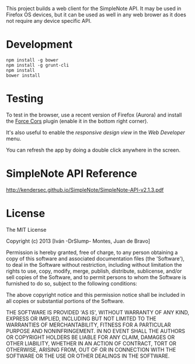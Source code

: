 This project builds a web client for the SimpleNote API. It may be used in Firefox OS devices, but it can be used as well in any web brower as it does not require any device specific API.

# Development

```
npm install -g bower
npm install -g grunt-cli
npm install
bower install
```

# Testing

To test in the browser, use a recent version of Firefox (Aurora)
and install the [Force Cors](https://addons.mozilla.org/en-US/firefox/addon/forcecors/)
plugin (enable it in the bottom right corner).

It's also useful to enable the *responsive design view* in the *Web Developer*
menu.

You can refresh the app by doing a double click anywhere in the screen.

# SimpleNote API Reference

http://kendersec.github.io/SimpleNote/SimpleNote-API-v2.1.3.pdf

# License

The MIT License

Copyright (c) 2013 [Iván -DrSlump- Montes, Juan de Bravo]

Permission is hereby granted, free of charge, to any person obtaining
a copy of this software and associated documentation files (the
'Software'), to deal in the Software without restriction, including
without limitation the rights to use, copy, modify, merge, publish,
distribute, sublicense, and/or sell copies of the Software, and to
permit persons to whom the Software is furnished to do so, subject to
the following conditions:

The above copyright notice and this permission notice shall be
included in all copies or substantial portions of the Software.

THE SOFTWARE IS PROVIDED 'AS IS', WITHOUT WARRANTY OF ANY KIND,
EXPRESS OR IMPLIED, INCLUDING BUT NOT LIMITED TO THE WARRANTIES OF
MERCHANTABILITY, FITNESS FOR A PARTICULAR PURPOSE AND NONINFRINGEMENT.
IN NO EVENT SHALL THE AUTHORS OR COPYRIGHT HOLDERS BE LIABLE FOR ANY
CLAIM, DAMAGES OR OTHER LIABILITY, WHETHER IN AN ACTION OF CONTRACT,
TORT OR OTHERWISE, ARISING FROM, OUT OF OR IN CONNECTION WITH THE
SOFTWARE OR THE USE OR OTHER DEALINGS IN THE SOFTWARE.